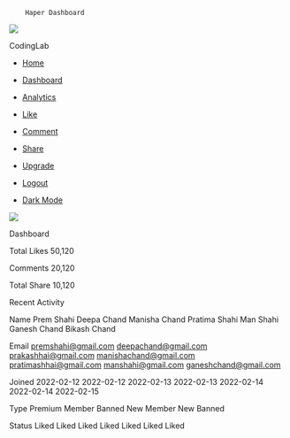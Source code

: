         Haper Dashboard

[![](https://cloudychan.github.io/Haper/Images/logo.png)](../profile/profile.html)

CodingLab

*   [Home](#)
*   [Dashboard](#)
*   [Analytics](#)
*   [Like](#)
*   [Comment](#)
*   [Share](#)
*   [Upgrade](Haper/Pricing/index.html)

*   [Logout](../../index.html)
*   [Dark Mode](#)
    

![](https://cloudychan.github.io/Haper/Images/profile.png)

Dashboard

Total Likes 50,120

Comments 20,120

Total Share 10,120

Recent Activity

Name Prem Shahi Deepa Chand Manisha Chand Pratima Shahi Man Shahi Ganesh Chand Bikash Chand

Email premshahi@gmail.com deepachand@gmail.com prakashhai@gmail.com manishachand@gmail.com pratimashhai@gmail.com manshahi@gmail.com ganeshchand@gmail.com

Joined 2022-02-12 2022-02-12 2022-02-13 2022-02-13 2022-02-14 2022-02-14 2022-02-15

Type Premium Member Banned New Member New Banned

Status Liked Liked Liked Liked Liked Liked Liked
